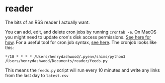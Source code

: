 # reader

The bits of an RSS reader I actually want.

You can add, edit, and delete cron jobs by running `crontab -e`. On MacOS you might need to update cron's disk access permissions. [See here for how](https://dccxi.com/posts/crontab-not-working-catalina/). For a useful tool for cron job syntax, [see here](https://crontab.guru). The cronjob looks like this:

```
*/10 * * * * /Users/henrydashwood/.pyenv/shims/python3 /Users/henrydashwood/Documents/reader/feeds.py
```

This means the `feeds.py` script will run every 10 minutes and write any links from the last day to `latest.csv`
